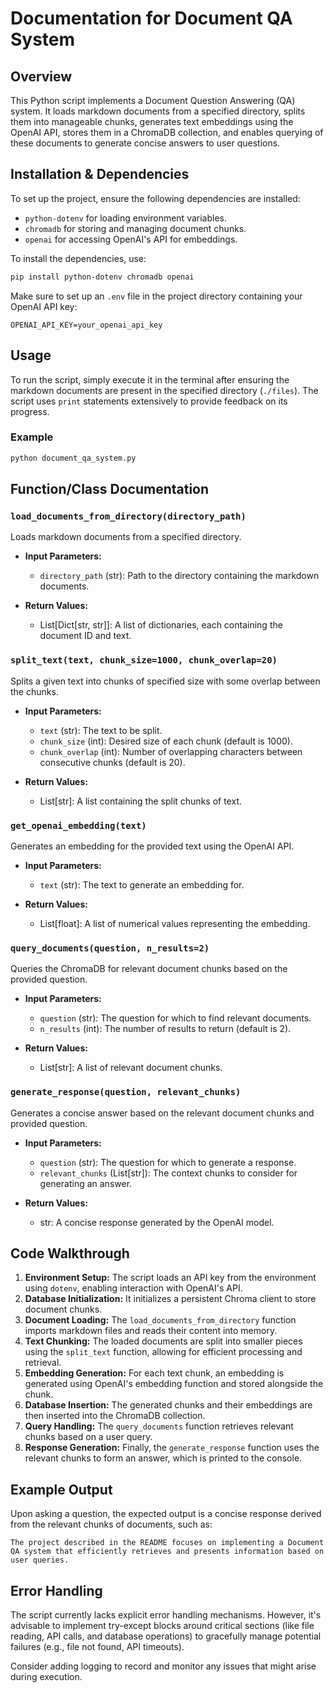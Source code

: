 # Documentation for Document QA System

## Overview
This Python script implements a Document Question Answering (QA) system. It loads markdown documents from a specified directory, splits them into manageable chunks, generates text embeddings using the OpenAI API, stores them in a ChromaDB collection, and enables querying of these documents to generate concise answers to user questions.

## Installation & Dependencies
To set up the project, ensure the following dependencies are installed:
- `python-dotenv` for loading environment variables.
- `chromadb` for storing and managing document chunks.
- `openai` for accessing OpenAI's API for embeddings.

To install the dependencies, use:
```bash
pip install python-dotenv chromadb openai
```

Make sure to set up an `.env` file in the project directory containing your OpenAI API key:
```
OPENAI_API_KEY=your_openai_api_key
```

## Usage
To run the script, simply execute it in the terminal after ensuring the markdown documents are present in the specified directory (`./files`). The script uses `print` statements extensively to provide feedback on its progress.

### Example
```bash
python document_qa_system.py
```

## Function/Class Documentation

### `load_documents_from_directory(directory_path)`
Loads markdown documents from a specified directory.

- **Input Parameters:**
  - `directory_path` (str): Path to the directory containing the markdown documents.
  
- **Return Values:**
  - List[Dict[str, str]]: A list of dictionaries, each containing the document ID and text.

### `split_text(text, chunk_size=1000, chunk_overlap=20)`
Splits a given text into chunks of specified size with some overlap between the chunks.

- **Input Parameters:**
  - `text` (str): The text to be split.
  - `chunk_size` (int): Desired size of each chunk (default is 1000).
  - `chunk_overlap` (int): Number of overlapping characters between consecutive chunks (default is 20).
  
- **Return Values:**
  - List[str]: A list containing the split chunks of text.

### `get_openai_embedding(text)`
Generates an embedding for the provided text using the OpenAI API.

- **Input Parameters:**
  - `text` (str): The text to generate an embedding for.
  
- **Return Values:**
  - List[float]: A list of numerical values representing the embedding.

### `query_documents(question, n_results=2)`
Queries the ChromaDB for relevant document chunks based on the provided question.

- **Input Parameters:**
  - `question` (str): The question for which to find relevant documents.
  - `n_results` (int): The number of results to return (default is 2).
  
- **Return Values:**
  - List[str]: A list of relevant document chunks.

### `generate_response(question, relevant_chunks)`
Generates a concise answer based on the relevant document chunks and provided question.

- **Input Parameters:**
  - `question` (str): The question for which to generate a response.
  - `relevant_chunks` (List[str]): The context chunks to consider for generating an answer.
  
- **Return Values:**
  - str: A concise response generated by the OpenAI model.

## Code Walkthrough
1. **Environment Setup:** The script loads an API key from the environment using `dotenv`, enabling interaction with OpenAI's API.
2. **Database Initialization:** It initializes a persistent Chroma client to store document chunks.
3. **Document Loading:** The `load_documents_from_directory` function imports markdown files and reads their content into memory.
4. **Text Chunking:** The loaded documents are split into smaller pieces using the `split_text` function, allowing for efficient processing and retrieval.
5. **Embedding Generation:** For each text chunk, an embedding is generated using OpenAI's embedding function and stored alongside the chunk.
6. **Database Insertion:** The generated chunks and their embeddings are then inserted into the ChromaDB collection.
7. **Query Handling:** The `query_documents` function retrieves relevant chunks based on a user query.
8. **Response Generation:** Finally, the `generate_response` function uses the relevant chunks to form an answer, which is printed to the console.

## Example Output
Upon asking a question, the expected output is a concise response derived from the relevant chunks of documents, such as:
```
The project described in the README focuses on implementing a Document QA system that efficiently retrieves and presents information based on user queries.
```

## Error Handling
The script currently lacks explicit error handling mechanisms. However, it's advisable to implement try-except blocks around critical sections (like file reading, API calls, and database operations) to gracefully manage potential failures (e.g., file not found, API timeouts). 

Consider adding logging to record and monitor any issues that might arise during execution.